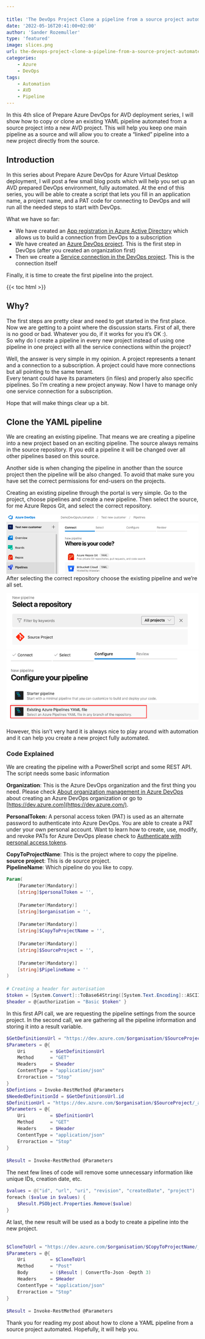 ```yaml
---

title: 'The DevOps Project Clone a pipeline from a source project automated'
date: '2022-05-16T20:41:00+02:00'
author: 'Sander Rozemuller'
type: 'featured'
image: slices.png
url: the-devops-project-clone-a-pipeline-from-a-source-project-automated
categories:
    - Azure
    - DevOps
tags:
    - Automation
    - AVD
    - Pipeline
---
```


In this 4th slice of Prepare Azure DevOps for AVD deployment series, I will show how to copy or clone an existing YAML pipeline automated from a source project into a new AVD project. This will help you keep one main pipeline as a source and will allow you to create a “linked” pipeline into a new project directly from the source.

## Introduction

In this series about Prepare Azure DevOps for Azure Virtual Desktop deployment, I will post a few small blog posts which will help you set up an AVD prepared DevOps environment, fully automated. At the end of this series, you will be able to create a script that lets you fill in an application name, a project name, and a PAT code for connecting to DevOps and will run all the needed steps to start with DevOps.

What we have so far:

- We have created an [App registration in Azure Active Directory](https://www.rozemuller.com/prepare-azure-devops-for-windows-virtual-desktop-deployment-app-registration/) which allows us to build a connection from DevOps to a subscription
- We have created an [Azure DevOps project](https://www.rozemuller.com/prepare-azure-devops-for-windows-virtual-desktop-deployment-create-devops-project/). This is the first step in DevOps (after you created an organization first)
- Then we create a [Service connection in the DevOps project](https://www.rozemuller.com/prepare-azure-devops-for-wvd-deployment-create-a-service-connection/). This is the connection itself

Finally, it is time to create the first pipeline into the project.

{{< toc html >}}

## Why?

The first steps are pretty clear and need to get started in the first place. Now we are getting to a point where the discussion starts. First of all, there is no good or bad. Whatever you do, if it works for you it’s OK :).   
So why do I create a pipeline in every new project instead of using one pipeline in one project with all the service connections within the project?

Well, the answer is very simple in my opinion. A project represents a tenant and a connection to a subscription. A project could have more connections but all pointing to the same tenant.   
Every tenant could have its parameters (in files) and properly also specific pipelines. So I’m creating a new project anyway. Now I have to manage only one service connection for a subscription.

Hope that will make things clear up a bit.

## Clone the YAML pipeline

We are creating an existing pipeline. That means we are creating a pipeline into a new project based on an exciting pipeline. The source always remains in the source repository. If you edit a pipeline it will be changed over all other pipelines based on this source.

Another side is when changing the pipeline in another than the source project then the pipeline will be also changed. To avoid that make sure you have set the correct permissions for end-users on the projects.

Creating an existing pipeline through the portal is very simple. Go to the project, choose pipelines and create a new pipeline. Then select the source, for me Azure Repos Git, and select the correct repository.

![new-pipeline](new-pipeline.png)
After selecting the correct repository choose the existing pipeline and we’re all set.

![select-repo](select-repo.png)
![existing-pipeline](existing-pipeline.png)

However, this isn’t very hard it is always nice to play around with automation and it can help you create a new project fully automated.

### Code Explained

We are creating the pipeline with a PowerShell script and some REST API. The script needs some basic information

**Organization**: This is the Azure DevOps organization and the first thing you need. Please check [About organization management in Azure DevOps](https://docs.microsoft.com/en-us/azure/devops/organizations/accounts/organization-management?view=azure-devops) about creating an Azure DevOps organization or go to [https://dev.azure.com](https://dev.azure.com/).

**PersonalToken:** A personal access token (PAT) is used as an alternate password to authenticate into Azure DevOps. You are able to create a PAT under your own personal account. Want to learn how to create, use, modify, and revoke PATs for Azure DevOps please check to [Authenticate with personal access tokens](https://docs.microsoft.com/en-us/azure/devops/organizations/accounts/use-personal-access-tokens-to-authenticate?view=azure-devops&tabs=preview-page).

**CopyToProjectName**: This is the project where to copy the pipeline.  
**source project**: This is de source project.  
**PipelineName**: Which pipeline do you like to copy.

```powershell
Param(
    [Parameter(Mandatory)]
    [string]$personalToken = '',
    
    [Parameter(Mandatory)]
    [string]$organisation = '',
    
    [Parameter(Mandatory)]
    [string]$CopyToProjectName = '',
  
    [Parameter(Mandatory)]
    [string]$SourceProject = '',

    [Parameter(Mandatory)]
    [string]$PipelineName = ''
)

# Creating a header for autorisation
$token = [System.Convert]::ToBase64String([System.Text.Encoding]::ASCII.GetBytes(":$($personalToken)"))
$header = @{authorization = "Basic $token" }
```

In this first API call, we are requesting the pipeline settings from the source project. In the second call, we are gathering all the pipeline information and storing it into a result variable.

```powershell
$GetDefinitionsUrl = "https://dev.azure.com/$organisation/$SourceProject/_apis/build/definitions?name={$PipelineName}api-version=5.0"
$Parameters = @{
    Uri         = $GetDefinitionsUrl
    Method      = "GET"
    Headers     = $header
    ContentType = "application/json"
    Erroraction = "Stop"
}
$Defintions = Invoke-RestMethod @Parameters
$NeededDefinitionId = $GetDefinitionsUrl.id
$DefinitionUrl = "https://dev.azure.com/$organisation/$SourceProject/_apis/build/definitions/$NeededDefinitionId`?api-version=4.1"
$Parameters = @{
    Uri         = $DefinitionUrl
    Method      = "GET"
    Headers     = $Header
    ContentType = "application/json"
    Erroraction = "Stop"
}

$Result = Invoke-RestMethod @Parameters
```

The next few lines of code will remove some unnecessary information like unique IDs, creation date, etc.

```powershell
$values = @("id", "url", "uri", "revision", "createdDate", "project")
foreach ($value in $values) {
    $Result.PSObject.Properties.Remove($value)
}
```

At last, the new result will be used as a body to create a pipeline into the new project.

```powershell

$CloneToUrl = "https://dev.azure.com/$organisation/$CopyToProjectName/_apis/build/definitions?api-version=4.1"
$Parameters = @{
    Uri         = $CloneToUrl
    Method      = "Post"
    Body        = ($Result | ConvertTo-Json -Depth 3)
    Headers     = $Header
    ContentType = "application/json"
    Erroraction = "Stop"
}

$Result = Invoke-RestMethod @Parameters
```

Thank you for reading my post about how to clone a YAML pipeline from a source project automated. Hopefully, it will help you.